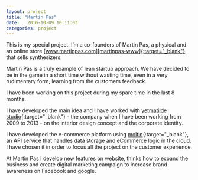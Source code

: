 ```yaml
---
layout:	project
title: "Martin Pas"
date:   2016-10-09 10:11:03
categories: project
---
```


This is my special project. I’m a co-founders of Martin Pas, a physical and an online store [www.martinpas.com][martinpas-www]{:target="_blank"} that sells synthesizers.

Martin Pas is a truly example of lean startup approach. We have decided to be in the game in a short time without wasting time, even in a very rudimentary form, learning from the customers feedback.

I have been working on this project during my spare time in the last 8 months.

I have developed the main idea and I have worked with [yetmatilde studio][yetmatilde-www]{:target="_blank"}	 - the company when I have been working from 2009 to 2013 - on the interior design concept and the corporate identity.

I have developed the e-commerce platform using [moltin][moltin-www]{:target="_blank"}, an API service that handles data storage and eCommerce logic in the cloud. I have chosen it in order to focus all the project on the customer experience.

At Martin Pas I develop new features on website, thinks how to expand the business and create digital marketing campaign to increase brand awareness on Facebook and google.

[martinpas-www]: https://www.martinpas.com
[yetmatilde-www]: http://www.yetmatilde.it
[moltin-www]: https://moltin.com/
